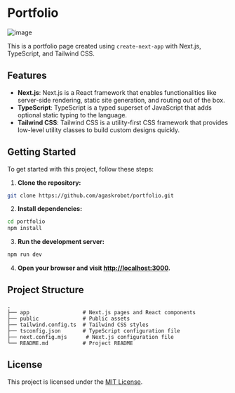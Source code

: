 # Portfolio

![image](https://github.com/agaskrobot/portfolio/assets/11446164/7c191fca-85c0-4f99-aac3-df4a1448cdc7)


This is a portfolio page created using `create-next-app` with Next.js, TypeScript, and Tailwind CSS.

## Features

- **Next.js**: Next.js is a React framework that enables functionalities like server-side rendering, static site generation, and routing out of the box.
- **TypeScript**: TypeScript is a typed superset of JavaScript that adds optional static typing to the language.
- **Tailwind CSS**: Tailwind CSS is a utility-first CSS framework that provides low-level utility classes to build custom designs quickly.

## Getting Started

To get started with this project, follow these steps:

1. **Clone the repository:**

```bash
git clone https://github.com/agaskrobot/portfolio.git
```

2. **Install dependencies:**

```bash
cd portfolio
npm install
```

3. **Run the development server:**

```bash
npm run dev
```

4. **Open your browser and visit [http://localhost:3000](http://localhost:3000).**

## Project Structure

```
.
├── app                 # Next.js pages and React components
├── public              # Public assets
├── tailwind.config.ts  # Tailwind CSS styles
├── tsconfig.json       # TypeScript configuration file
├── next.config.mjs      # Next.js configuration file
└── README.md           # Project README
```

## License

This project is licensed under the [MIT License](LICENSE).
